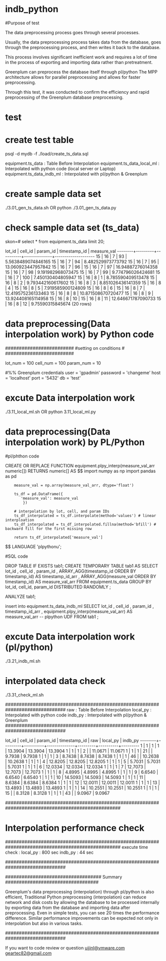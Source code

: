 
# indb_python

#Purpose of test

The data preprocessing process goes through several processes.

Usually, the data preprocessing process takes data from the database, goes through the preprocessing process, and then writes it back to the database.

This process involves significant inefficient work and requires a lot of time in the process of exporting and importing data rather than pretreatment.

Greenplum can preprocess the database itself through pl/python
The MPP architecture allows for parallel preprocessing and allows for faster preprocessing.

Through this test, it was conducted to confirm the efficiency and rapid preprocessing of the Greenplum database preprocessing.

# test

# create test table 
psql -d mydb -f ./load/create_ts_data.sql

equipment.ts_data          : Table Before Interpolation
equipment.ts_data_local_ml : Interpolated with python code (local server or Laptop)
equipment.ts_data_indb_ml : Interpolated with pl/python & Greenplum

# create sample data set 
./3.01_gen_ts_data.sh OR python ./3.01_gen_ts_data.py

# check sample data set (ts_data)

skon=# select * from equipment.ts_data limit 20;

 lot_id | cell_id | param_id | timestamp_id |    measure_val
--------+---------+----------+--------------+--------------------
     15 |      16 |        7 |           93 | 5.5638489074846165
     15 |      16 |        7 |           94 |  8.482529973773792
     15 |      16 |        7 |           95 | 13.060923447957842
     15 |      16 |        7 |           96 |
     15 |      16 |        7 |           97 |  16.94887276014358
     15 |      16 |        7 |           98 |  9.191982968073475
     15 |      16 |        7 |           99 |  9.774796026424681
     15 |      16 |        7 |          100 |  7.450130404805947
     15 |      16 |        8 |            1 |  8.785590409513478
     15 |      16 |        8 |            2 |  9.793442160617602
     15 |      16 |        8 |            3 |  8.851026436141359
     15 |      16 |        8 |            4 |
     15 |      16 |        8 |            5 |  7.919585900124809
     15 |      16 |        8 |            6 |
     15 |      16 |        8 |            7 | 12.419575236133463
     15 |      16 |        8 |            8 | 10.871508670720477
     15 |      16 |        8 |            9 | 13.924408165114958
     15 |      16 |        8 |           10 |
     15 |      16 |        8 |           11 | 12.646671787090733
     15 |      16 |        8 |           12 |   9.75590315845674
(20 rows)

# data preprocessing(Data interpolation work) by Python code 
#########################
#setting on conditions #
#########################

lot_num = 100
cell_num = 100
param_num = 10


#%% Greenplum credentials
user = 'gpadmin'
password = 'changeme'
host = 'localhost'
port = '5432'
db = 'test'

# excute Data interpolation work  #

./3.11_local_ml.sh OR python 3.11_local_ml.py 


# data preprocessing(Data interpolation work) by PL/Python 

#pl/phthon code

CREATE OR REPLACE FUNCTION equipment.plpy_interp(measure_val_arr numeric[])
RETURNS numeric[]
AS $$
        import numpy as np
        import pandas as pd

        measure_val = np.array(measure_val_arr, dtype='float')

        ts_df = pd.DataFrame({
           'measure_val': measure_val
            })

        # interpolation by lot, cell, and param IDs
        ts_df_interpolated = ts_df.interpolate(method='values') # linear interploation
        ts_df_interpolated = ts_df_interpolated.fillna(method='bfill') # backward fill for the first missing row

        return ts_df_interpolated['measure_val']

$$ LANGUAGE 'plpythonu';

#SQL code 

DROP TABLE IF EXISTS tab1;
CREATE TEMPORARY TABLE tab1 AS
SELECT
       lot_id
     , cell_id
     , param_id
     , ARRAY_AGG(timestamp_id ORDER BY timestamp_id) AS timestamp_id_arr
     , ARRAY_AGG(measure_val ORDER BY timestamp_id) AS measure_val_arr
FROM equipment.ts_data
GROUP BY lot_id, cell_id, param_id
DISTRIBUTED RANDOMLY ;

ANALYZE tab1;

insert into  equipment.ts_data_indb_ml
SELECT
        lot_id
       , cell_id
       , param_id
       , timestamp_id_arr
       , equipment.plpy_interp(measure_val_arr) AS measure_val_arr -- plpython UDF
FROM tab1
;
# excute Data interpolation work (pl/python) 
./3.21_indb_ml.sh 

# interpolated data check 
./3.31_check_ml.sh

##############################################################################
raw : Table Before Interpolation
local_py : Interpolated with python code
indb_py : Interpolated with pl/python & Greenplum
##############################################################################

 lot_id | cell_id | param_id | timestamp_id |   raw   | local_py | indb_py
--------+---------+----------+--------------+---------+----------+---------
      1 |       1 |        1 |            1 | 13.3904 |  13.3904 | 13.3904
      1 |       1 |        1 |            2 |         |  11.0671 | 11.0671
      1 |       1 |        1 |           21 |         |   9.7938 |  9.7938
      1 |       1 |        1 |            3 |  8.7438 |   8.7438 |  8.7438
      1 |       1 |        1 |           46 |         |  10.2638 | 10.2638
      1 |       1 |        1 |            4 | 12.8205 |  12.8205 | 12.8205
      1 |       1 |        1 |            5 |  5.7031 |   5.7031 |  5.7031
      1 |       1 |        1 |            6 | 12.0334 |  12.0334 | 12.0334
      1 |       1 |        1 |            7 | 12.7073 |  12.7073 | 12.7073
      1 |       1 |        1 |            8 |  4.8995 |   4.8995 |  4.8995
      1 |       1 |        1 |            9 |  6.6540 |   6.6540 |  6.6540
      1 |       1 |        1 |           10 | 14.5093 |  14.5093 | 14.5093
      1 |       1 |        1 |           11 |  8.6384 |   8.6384 |  8.6384
      1 |       1 |        1 |           12 | 12.0011 |  12.0011 | 12.0011
      1 |       1 |        1 |           13 | 13.4893 |  13.4893 | 13.4893
      1 |       1 |        1 |           14 | 10.2551 |  10.2551 | 10.2551
      1 |       1 |        1 |           15 |         |   8.3128 |  8.3128
      1 |       1 |        1 |           43 |         |   9.0967 |  9.0967


##################################################################################################
#                             Interpolation performance check                                    #
##################################################################################################
execute time check :
local_py : 800 sec
indb_py : 44 sec

##############################################################################

################################### Summary ##################################

Greenplum's data preprocessing (interpolation) through pl/python is also efficient,
Traditional Python preprocessing (interpolation) can reduce network and disk costs by allowing the database to be processed internally by exporting data from the database and importing data after preprocessing.
Even in simple tests, you can see 20 times the performance difference.
Similar performance improvements can be expected not only in interpolation but also in various tasks.

##############################################################################

If you want to code review or question
uijinl@vmware.com
geartec82@gmail.com










